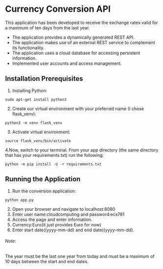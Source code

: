 # **Currency Conversion API**

This application has been developed to receive the exchange rates valid for a maximum of ten days from the last year.
- The application provides a dynamically generated REST API.
- The application makes use of an external REST service to complement its functionality.
- The application uses a cloud database for accessing persistent information.
- Implemented user accounts and access management.
 
## **Installation Prerequisites**

1. Installing Python:
```
sudo apt-get install python3
```
2. Create our virtual environment with your preferred name (I chose flask_venv):
```
python3 -m venv flask_venv
```
3. Activate virtual environment:
```
source flask_venv/bin/activate
```
4.Now, switch to your terminal. From your app directory (the same directory that has your requirements.txt) run the following:
```
python -m pip install -U -r requirements.txt
```
## **Running the Application**

1. Run the conversion application:
```
python app.py
```
2. Open your browser and navigate to localhost:8080
3. Enter user name:cloudcomputing and password:ecs781
4. Access the page and enter information.
5. Currency:Euro(it just provides Euro for now)
6. Enter start date((yyyy-mm-dd) and end date((yyyy-mm-dd).

###### Note:
The year must be the last one year from today and must be a maximum of 10 days between the start and end dates.



